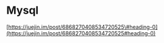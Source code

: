 # Mysql

[https://juejin.im/post/6868270408534720525\#heading-0](https://juejin.im/post/6868270408534720525#heading-0)

